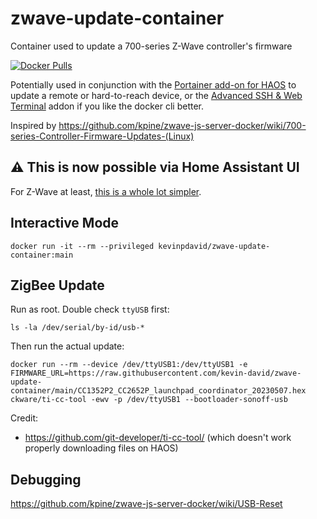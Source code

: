 # zwave-update-container
Container used to update a 700-series Z-Wave controller's firmware

<a href="https://hub.docker.com/repository/docker/kevinpdavid/zwave-update-container/tags"><img alt="Docker Pulls" src="https://img.shields.io/docker/pulls/kevinpdavid/zwave-update-container"></a>

Potentially used in conjunction with the [Portainer add-on for HAOS](https://github.com/alexbelgium/hassio-addons/tree/master/portainer) to update a remote or hard-to-reach device, or the [Advanced SSH & Web Terminal](https://github.com/hassio-addons/addon-ssh) addon if you like the docker cli better.

Inspired by https://github.com/kpine/zwave-js-server-docker/wiki/700-series-Controller-Firmware-Updates-(Linux)

## ⚠️ This is now possible via Home Assistant UI
For Z-Wave at least, [this is a whole lot simpler](https://github.com/kpine/zwave-js-server-docker/wiki/700-series-Controller-Firmware-Updates-(Linux)#firmware-update-instructions). 

## Interactive Mode
```console
docker run -it --rm --privileged kevinpdavid/zwave-update-container:main
```

## ZigBee Update

Run as root. Double check `ttyUSB` first:

```console
ls -la /dev/serial/by-id/usb-*
```

Then run the actual update:

```console
docker run --rm --device /dev/ttyUSB1:/dev/ttyUSB1 -e FIRMWARE_URL=https://raw.githubusercontent.com/kevin-david/zwave-update-container/main/CC1352P2_CC2652P_launchpad_coordinator_20230507.hex ckware/ti-cc-tool -ewv -p /dev/ttyUSB1 --bootloader-sonoff-usb
```

Credit: 
- https://github.com/git-developer/ti-cc-tool/ (which doesn't work properly downloading files on HAOS) 

## Debugging
https://github.com/kpine/zwave-js-server-docker/wiki/USB-Reset
